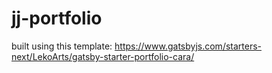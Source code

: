 # jj-portfolio
built using this template: https://www.gatsbyjs.com/starters-next/LekoArts/gatsby-starter-portfolio-cara/
